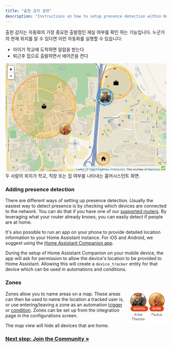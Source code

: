 ```yaml
---
title: "출현 감지 설정"
description: "Instructions on how to setup presence detection within Home Assistant."
---
```


출현 감지는 자동화의 가장 중요한 출발점인 재실 여부를 확인 하는 기능입니다. 누군가의 현재 위치를 알 수 있다면 이런 자동화를 실행할 수 있습니다:

- 아이가 학교에 도착하면 알람을 받는다
- 퇴근후 집으로 출발하면서 에어콘을 켠다

<p class='img'>
<img src='/images/screenshots/map.png' />
두 사람의 위치가 학교, 직장 또는 집 여부를 나타내는 홈어시스턴트 화면.
</p>

### Adding presence detection

There are different ways of setting up presence detection. Usually the easiest way to detect presence is by checking which devices are connected to the network. You can do that if you have one of our [supported routers][routers]. By leveraging what your router already knows, you can easily detect if people are at home.

It's also possible to run an app on your phone to provide detailed location information to your Home Assistant instance. For iOS and Android, we suggest using the [Home Assistant Companion app][companion].

During the setup of Home Assistant Companion on your mobile device, the app will ask for permission to allow the device's location to be provided to Home Assistant. Allowing this will create a `device_tracker` entity for that device which can be used in automations and conditions.


### Zones

<img src='/images/screenshots/badges-zone.png' style='float: right; margin-left: 8px; height: 100px;'>

Zones allow you to name areas on a map. These areas can then be used to name the location a tracked user is, or use entering/leaving a zone as an automation [trigger] or [condition]. Zones can be set up from the integration page in the configurations screen.

<div class='note'>
The map view will hide all devices that are home.
</div>

[routers]: /integrations/#presence-detection
[nmap]: /integrations/nmap_tracker
[ha-bluetooth]: /integrations/bluetooth_tracker
[ha-bluetooth-le]: /integrations/bluetooth_le_tracker
[ha-locative]: /integrations/locative
[ha-gpslogger]: /integrations/gpslogger
[ha-presence]: /integrations/#presence-detection
[mqtt-self]: /integrations/mqtt/#run-your-own
[mqtt-cloud]: /integrations/mqtt/#cloudmqtt
[zone]: /integrations/zone/
[trigger]: /getting-started/automation-trigger/#zone-trigger
[condition]: /getting-started/automation-condition/#zone-condition
[ha-map]: /integrations/map/
[companion]: https://companion.home-assistant.io/

### [Next step: Join the Community &raquo;](/getting-started/join-the-community/)
